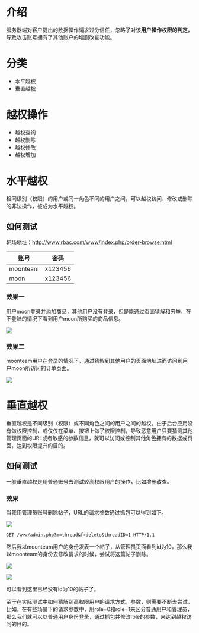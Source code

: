 # 介绍

服务器端对客户提出的数据操作请求过分信任，忽略了对该**用户操作权限的判定**，导致攻击账号拥有了其他账户的增删改查功能。



# 分类

* 水平越权
* 垂直越权



# 越权操作

* 越权查询
* 越权删除
* 越权修改
* 越权增加



# 水平越权

相同级别（权限）的用户或同一角色不同的用户之间，可以越权访问、修改或删除的非法操作，被成为水平越权。



## 如何测试

靶场地址：http://www.rbac.com/www/index.php/order-browse.html

| 账号     | 密码    |
| -------- | ------- |
| moonteam | x123456 |
| moon     | x123456 |

### 效果一

用户moon登录并添加商品，其他用户没有登录，但是能通过页面猜解和穷举，在不登陆的情况下看到用户moon所购买的商品信息。

![](https://borinboy.oss-cn-shanghai.aliyuncs.com/huan20210825225522.png)

### 效果二

moonteam用户在登录的情况下，通过猜解到其他用户的页面地址进而访问到用户moon所访问的订单页面。

![](https://borinboy.oss-cn-shanghai.aliyuncs.com/huan20210825225721.png)



# 垂直越权

垂直越权是不同级别（权限）或不同角色之间的用户之间的越权。由于后台应用没有做权限控制，或仅仅在菜单、按钮上做了权限控制，导致恶意用户只要猜测其他管理页面的URL或者敏感的参数信息，就可以访问或控制其他角色拥有的数据或页面，达到权限提升的目的。

## 如何测试

一般垂直越权是用普通账号去测试较高权限用户的操作，比如增删改查。

### 效果

当我用管理员账号删除帖子，URL的请求参数通过抓包可以得到如下。

![](https://borinboy.oss-cn-shanghai.aliyuncs.com/huan20210825235138.png)

```
GET /www/admin.php?m=thread&f=delete&threadID=1 HTTP/1.1
```

然后我以moonteam用户的身份发表一个帖子，从管理员页面看到id为10，那么我以moonteam的身份去修改请求的时候，尝试将这篇帖子删除。

![](https://borinboy.oss-cn-shanghai.aliyuncs.com/huan20210826081135.png)

![](https://borinboy.oss-cn-shanghai.aliyuncs.com/huan20210826081015.png)

可以看到这里已经没有id为10的帖子了。

至于在实际测试中如何猜解到高权限用户的请求方式，参数，则需要不断去尝试，比如，在有些场景下的请求参数中，用role=0和role=1来区分普通用户和管理员，那么我们就可以以普通用户身份登录，通过抓包并修改role的参数，来达到越权访问的目的。

